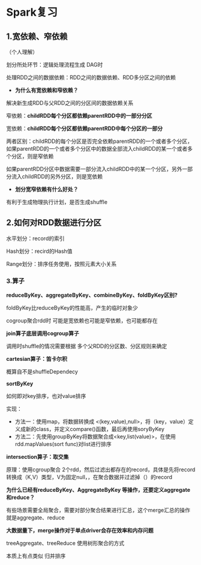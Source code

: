 # Spark复习





## 1.宽依赖、窄依赖

（个人理解）

划分所处环节：逻辑处理流程生成 DAG时

处理RDD之间的数据依赖：RDD之间的数据依赖、RDD多分区之间的依赖

- **为什么有宽依赖和窄依赖？**

解决新生成RDD与父RDD之间的分区间的数据依赖关系

窄依赖：**childRDD每个分区都依赖parentRDD中的一部分分区**

宽依赖：**childRDD每个分区都依赖parentRDD中每个分区的一部分**

两者区别：childRDD的每个分区是否完全依赖parentRDD的一个或者多个分区，如果parentRDD的一个或者多个分区中的数据全部流入childRDD的某一个或者多个分区，则是窄依赖

如果parentRDD分区中数据需要一部分流入childRDD中的某一个分区，另外一部分流入childRDD的另外分区，则是宽依赖

- **划分宽窄依赖有什么好处？**

有利于生成物理执行计划，是否生成shuffle



## 2.如何对RDD数据进行分区

水平划分：record的索引

Hash划分：recird的Hash值

Range划分：排序任务使用，按照元素大小关系





### 3.算子

**reduceByKey、aggregateByKey、combineByKey、foldByKey区别?**



foldByKey比reduceByKey的性能高，产生的临时对象少



cogroup聚合rdd时 可能是宽依赖也可能是窄依赖，也可能都存在

**join算子底层调用cogroup算子**

调用时shuffle的情况需要根据 多个父RDD的分区数、分区规则来确定





**cartesian算子：笛卡尔积**

概算自不是shuffleDependecy



**sortByKey**

如何即对key排序，也对value排序

实现：

- 方法一：使用map，将数据转换成  <(key,value),null>，将（key，value）定义成新的class，并定义compare()函数，最后再使用soryByKey
- 方法二：先使用groupByKey将数据聚合成<key,list(value)>，在使用rdd.mapValues(sort func)对list进行排序



**intersection算子：取交集**

原理：使用cgroup聚合 2个rdd，然后过滤出都存在的record，具体是先将record转换成（K,V）类型，V为固定null，，在聚合数据并过滤掉（）的record



**为什么已经有reduceByKey、AggregateByKey 等操作，还要定义aggregate 和reduce？**

有些场景需要全局聚合，需要对部分聚合结果进行汇总，这个merge汇总的操作就是aggregate、reduce



**大数据量下，merge操作对于单点driver会存在效率和内存问题**

treeAggregate、treeReduce 使用树形聚合的方式

本质上有点类似 归并排序